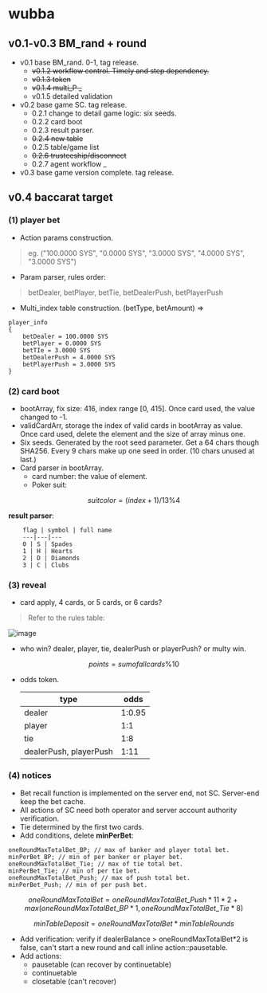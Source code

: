 # wubba
## v0.1-v0.3 BM_rand + round
- v0.1 base BM_rand. 0-1, tag release.
    - ~~v0.1.2 workflow control. Timely and step dependency.~~
    - ~~v0.1.3 token~~ 
    - ~~v0.1.4 multi_P _~~
    - v0.1.5 detailed validation
- v0.2 base game SC. tag release.
    - 0.2.1 change to detail game logic: six seeds.
    - 0.2.2 card boot
    - 0.2.3 result parser.
    - ~~0.2.4 new table~~
    - 0.2.5 table/game list
    - ~~0.2.6 trusteeship/disconnect~~
    - 0.2.7 agent workflow _
- v0.3 base game version complete. tag release.
## v0.4 baccarat target
### (1) player bet
- Action params construction. 
> eg. ("100.0000 SYS", "0.0000 SYS", "3.0000 SYS", "4.0000 SYS", "3.0000 SYS")

- Param parser, rules order: 
> betDealer, betPlayer, betTie, betDealerPush, betPlayerPush

- Multi_index table construction. (betType, betAmount) => 
```
player_info
{
    betDealer = 100.0000 SYS
    betPlayer = 0.0000 SYS
    betTIe = 3.0000 SYS
    betDealerPush = 4.0000 SYS
    betPlayerPush = 3.0000 SYS
}
```
### (2) card boot
- bootArray, fix size: 416, index range [0, 415]. Once card used, the value changed to -1.
- validCardArr, storage the index of valid cards in bootArray as value. Once card used, delete the element and the size of array minus one.
- Six seeds. Generated by the root seed parameter. Get a 64 chars though SHA256. Every 9 chars make up one seed in order. (10 chars unused at last.)
- Card parser in bootArray.
    - card number: the value of element.
    - Poker suit: 
```math
suitcolor = (index+1)/13 \% 4
```
**result parser**:

        flag | symbol | full name
        ---|---|---
        0 | S | Spades
        1 | H | Hearts
        2 | D | Diamonds
        3 | C | Clubs

### (3) reveal
- card apply, 4 cards, or 5 cards, or 6 cards? 
> Refer to the rules table:

![image](https://github.com/evsward/wubba/blob/master/resouce/cardapplyrules.jpg?raw=true)

- who win? dealer, player, tie, dealerPush or playerPush? or multy win. 
```math
points = sum of all cards \%10
```
- odds token. 

    type | odds
    ---|---
    dealer | 1:0.95
    player | 1:1
    tie | 1:8
    dealerPush, playerPush | 1:11
### (4) notices
- Bet recall function is implemented on the server end, not SC. Server-end keep the bet cache.
- All actions of SC need both operator and server account authority verification. 
- Tie determined by the first two cards. 
- Add conditions, delete **minPerBet**:
```
oneRoundMaxTotalBet_BP; // max of banker and player total bet.
minPerBet_BP; // min of per banker or player bet.
oneRoundMaxTotalBet_Tie; // max of tie total bet.
minPerBet_Tie; // min of per tie bet.
oneRoundMaxTotalBet_Push; // max of push total bet.
minPerBet_Push; // min of per push bet.
```

```math
oneRoundMaxTotalBet = oneRoundMaxTotalBet\_Push*11*2 + max(oneRoundMaxTotalBet\_BP*1, oneRoundMaxTotalBet\_Tie*8)
```
```math
minTableDeposit = oneRoundMaxTotalBet*minTableRounds
```
- Add verification: verify if dealerBalance > oneRoundMaxTotalBet*2 is false, can't start a new round and call inline action::pausetable.
- Add actions: 
    - pausetable (can recover by continuetable)
    - continuetable
    - closetable (can't recover)
